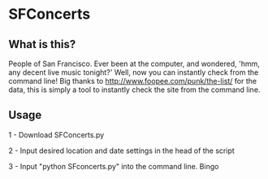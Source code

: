 # SFConcerts

## What is this?
People of San Francisco. Ever been at the computer, and wondered, 'hmm, any decent live music tonight?' Well, now you can instantly check from the command line!  Big thanks to http://www.foopee.com/punk/the-list/ for the data, this is simply a tool to instantly check the site from the command line.

## Usage
1 - Download SFConcerts.py

2 - Input desired location and date settings in the head of the script

3 - Input "python SFconcerts.py" into the command line. Bingo
